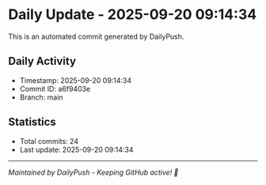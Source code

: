# Daily Update - 2025-09-20 09:14:34

This is an automated commit generated by DailyPush.

## Daily Activity
- Timestamp: 2025-09-20 09:14:34
- Commit ID: a6f9403e
- Branch: main

## Statistics
- Total commits: 24
- Last update: 2025-09-20 09:14:34

---
*Maintained by DailyPush - Keeping GitHub active! 🚀*
